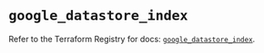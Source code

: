# `google_datastore_index`

Refer to the Terraform Registry for docs: [`google_datastore_index`](https://registry.terraform.io/providers/hashicorp/google/5.38.0/docs/resources/datastore_index).
